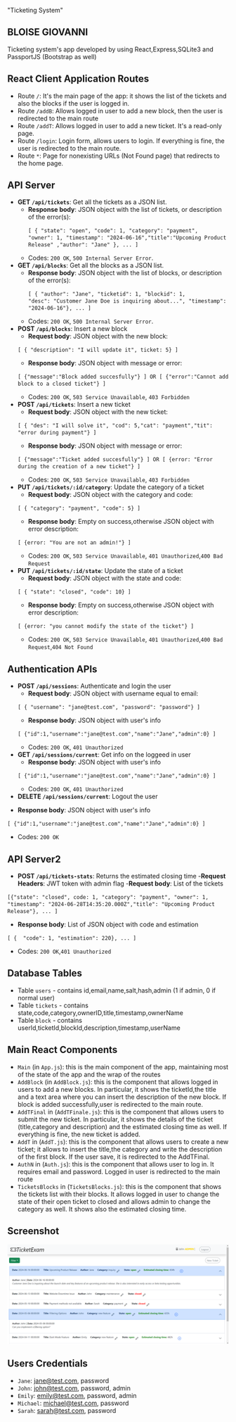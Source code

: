 "Ticketing System"
## BLOISE GIOVANNI 

Ticketing system's app developed by using React,Express,SQLite3 and PassportJS (Bootstrap as well)

## React Client Application Routes

- Route `/`: It's the main page of the app: it shows the list of the tickets and also the blocks if the user is logged in.
- Route `/addB`: Allows logged in user to add a new block, then the user is redirected to the main route
- Route `/addT`: Allows logged in user to add a new ticket. It's a read-only page.
- Route `/login`: Login form, allows users to login. If everything is fine, the user is redirected to the main route.
- Route `*`: Page for nonexisting URLs (Not Found page) that redirects to the home page.

## API Server

* **GET `/api/tickets`**: Get all the tickets as a JSON list.
  - **Response body**: JSON object with the list of tickets, or description of the error(s):
    ```
    [ { "state": "open", "code": 1, "category": "payment",
    "owner": 1, "timestamp": "2024-06-16","title":"Upcoming Product Release" ,"author": "Jane" }, ... ]
    ```
  - Codes: `200 OK`, `500 Internal Server Error`.
* **GET `/api/blocks`**: Get all the blocks as a JSON list.
  - **Response body**: JSON object with the list of blocks, or description of the error(s):
    ```
    [ { "author": "Jane", "ticketid": 1, "blockid": 1,
    "desc": "Customer Jane Doe is inquiring about...", "timestamp": "2024-06-16"}, ... ]
    ```
  - Codes: `200 OK`, `500 Internal Server Error`.
* **POST `/api/blocks`**: Insert a new block
  - **Request body**: JSON object with the new block:
  ```
  [ { "description": "I will update it", ticket: 5} ]
  ```
  - **Response body**: JSON object with message or error:
  ```
  [ {"message":"Block added succesfully"} ] OR [ {"error":"Cannot add block to a closed ticket"} ]
  ```
  - Codes: `200 OK`, `503 Service Unavailable`, `403 Forbidden`
* **POST `/api/tickets`**: Insert a new ticket
  - **Request body**: JSON object with the new ticket:
  ```
  [ { "des": "I will solve it", "cod": 5,"cat": "payment","tit": "error during payment"} ]
  ```
  - **Response body**: JSON object with message or error:
  ```
  [ {"message":"Ticket added succesfully"} ] OR [ {error: "Error during the creation of a new ticket"} ]
  ```
  - Codes: `200 OK`, `503 Service Unavailable`, `403 Forbidden`
* **PUT `/api/tickets/:id/category`**: Update the category of a ticket
  - **Request body**: JSON object with the category and code:
  ```
  [ { "category": "payment", "code": 5} ]
  ```
  - **Response body**: Empty on success,otherwise JSON object with error description:
  ```
  [ {error: "You are not an admin!"} ]
  ```
  - Codes: `200 OK`, `503 Service Unavailable`, `401 Unauthorized`,`400 Bad Request`
* **PUT `/api/tickets/:id/state`**: Update the state of a ticket
  - **Request body**: JSON object with the state and code:
  ```
  [ { "state": "closed", "code": 10} ]
  ```
  - **Response body**: Empty on success,otherwise JSON object with error description:
  ```
  [ {error: "you cannot modify the state of the ticket"} ]
  ```
  - Codes: `200 OK`, `503 Service Unavailable`, `401 Unauthorized`,`400 Bad Request`,`404 Not Found`


## Authentication APIs
* **POST `/api/sessions`**: Authenticate and login the user
  - **Request body**: JSON object with username equal to email:
  ```
  [ { "username": "jane@test.com", "password": "password"} ]
  ```
  - **Response body**: JSON object with user's info
  ```
  [ {"id":1,"username":"jane@test.com","name":"Jane","admin":0} ]
  ```
  - Codes: `200 OK`,  `401 Unauthorized`
* **GET `/api/sessions/current`**: Get info on the loggeed in user
  - **Response body**: JSON object with user's info
  ```
  [ {"id":1,"username":"jane@test.com","name":"Jane","admin":0} ]
  ```
  - Codes: `200 OK`,  `401 Unauthorized`
 * **DELETE `/api/sessions/current`**: Logout the user
  - **Response body**: JSON object with user's info
  ```
  [ {"id":1,"username":"jane@test.com","name":"Jane","admin":0} ]
  ```
  - Codes: `200 OK` 

## API Server2

* **POST `/api/tickets-stats`**: Returns the estimated closing time 
-**Request Headers**: JWT token with admin flag
-**Request body**: List of the tickets
 ```
 [{"state": "closed", code: 1, "category": "payment", "owner": 1, "timestamp": "2024-06-28T14:35:20.000Z","title": "Upcoming Product Release"}, ... ] 
 ```
  - **Response body**: List of JSON object with code and estimation
  ```
  [ {  "code": 1, "estimation": 220}, ... ]
  ```
  - Codes: `200 OK`,`401 Unauthorized`


## Database Tables

- Table `users` - contains id,email,name,salt,hash,admin (1 if admin, 0 if normal user)
- Table `tickets` - contains state,code,category,ownerID,title,timestamp,ownerName
- Table `block` - contains userId,ticketId,blockId,description,timestamp,userName

## Main React Components

- `Main` (in `App.js`): this is the main component of the app, maintaining most of the state of the app and the wrap of the routes
- `AddBlock` (in `AddBlock.js`): this is the component that allows logged in users to add a new blocks. In particular, it shows the ticketId,the title and a text area where you can insert the description of the new block. If block is added successfully,user is redirected to the main route.
- `AddTFinal` in (`AddTFinale.js`): this is the component that allows users to submit the new ticket. In particular, it shows the details of the ticket (title,category and description) and the estimated closing time as well. If everything is fine, the new ticket is added.
- `AddT` in (`AddT.js`): this is the component that allows users to create a new ticket; it allows to insert the title,the category and write the description of the first block. If the user save, it is redirected to the AddTFinal.
- `AuthN` in (`Auth.js`): this is the component that allows user to log in. It requires email and password. Logged in user is redirected to the main route
- `TicketsBlocks` in (`TicketsBlocks.js`): this is the component that shows the tickets list with their blocks. It allows logged in user to change the state of their open ticket to closed and allows admin to change the category as well. It shows also the estimated closing time. 

## Screenshot

![Screenshot](./img/finaleee.png)

## Users Credentials

- `Jane`: jane@test.com, password
- `John`: john@test.com, password,  admin
- `Emily`: emily@test.com, password,  admin
- `Michael`: michael@test.com, password
- `Sarah`: sarah@test.com, password


